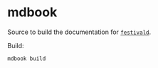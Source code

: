 # mdbook
Source to build the documentation for [`festivald`](https://docs.festival.pm/daemon).

Build:
```bash
mdbook build
```
